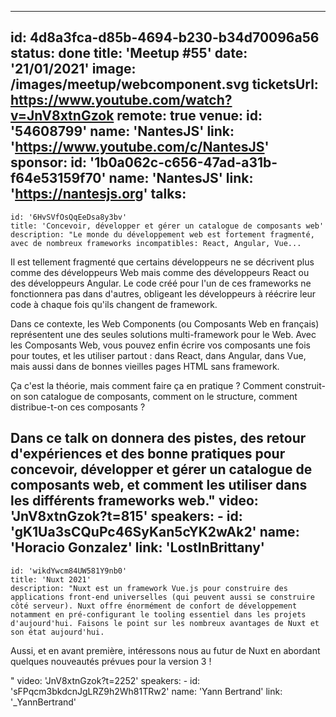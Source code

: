 ---
id: 4d8a3fca-d85b-4694-b230-b34d70096a56
status: done
title: 'Meetup #55'
date: '21/01/2021'
image: /images/meetup/webcomponent.svg
ticketsUrl: https://www.youtube.com/watch?v=JnV8xtnGzok 
remote: true
venue:
  id: '54608799'
  name: 'NantesJS'
  link: 'https://www.youtube.com/c/NantesJS'
sponsor:
    id: '1b0a062c-c656-47ad-a31b-f64e53159f70'
    name: 'NantesJS'
    link: 'https://nantesjs.org'
talks:
  -
    id: '6HvSVfOsQqEeDsa8y3bv'
    title: 'Concevoir, développer et gérer un catalogue de composants web'
    description: "Le monde du développement web est fortement fragmenté, avec de nombreux frameworks incompatibles: React, Angular, Vue...

Il est tellement fragmenté que certains développeurs ne se décrivent plus comme des développeurs Web mais comme des développeurs React ou des développeurs Angular. Le code créé pour l'un de ces frameworks ne fonctionnera pas dans d'autres, obligeant les développeurs à réécrire leur code à chaque fois qu'ils changent de framework.

Dans ce contexte, les Web Components (ou Composants Web en français) représentent une des seules solutions multi-framework pour le Web. Avec les Composants Web, vous pouvez enfin écrire vos composants une fois pour toutes, et les utiliser partout : dans React, dans Angular, dans Vue, mais aussi dans de bonnes vieilles pages HTML sans framework.

Ça c'est la théorie, mais comment faire ça en pratique ? Comment construit-on son catalogue de composants, comment on le structure, comment distribue-t-on ces composants ?

Dans ce talk on donnera des pistes, des retour d'expériences et des bonne pratiques pour concevoir, développer et gérer un catalogue de composants web, et comment les utiliser dans les différents frameworks web."
    video: 'JnV8xtnGzok?t=815'
    speakers:
      -
          id: 'gK1Ua3sCQuPc46SyKan5cYK2wAk2'
          name: 'Horacio Gonzalez'
          link: 'LostInBrittany'
  -
    id: 'wikdYwcm84UW581Y9nb0'
    title: 'Nuxt 2021'
    description: "Nuxt est un framework Vue.js pour construire des applications front-end universelles (qui peuvent aussi se construire côté serveur). Nuxt offre énormément de confort de développement notamment en pré-configurant le tooling essentiel dans les projets d'aujourd'hui. Faisons le point sur les nombreux avantages de Nuxt et son état aujourd'hui.

Aussi, et en avant première, intéressons nous au futur de Nuxt en abordant quelques nouveautés prévues pour la version 3 !

"
    video: 'JnV8xtnGzok?t=2252'
    speakers:
      -
          id: 'sFPqcm3bkdcnJgLRZ9h2Wh81TRw2'
          name: 'Yann Bertrand'
          link: '_YannBertrand'
